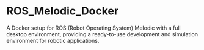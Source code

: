 # ROS_Melodic_Docker
A Docker setup for ROS (Robot Operating System) Melodic with a full desktop environment, providing a ready-to-use development and simulation environment for robotic applications.
